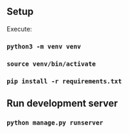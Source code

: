 ## Setup

Execute:

### `python3 -m venv venv`

### `source venv/bin/activate`

### `pip install -r requirements.txt`

## Run development server

### `python manage.py runserver`
